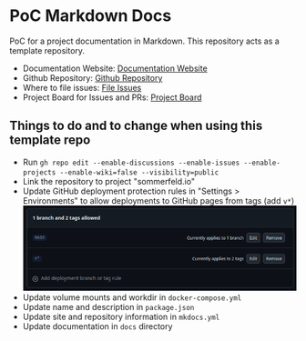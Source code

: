 # PoC Markdown Docs
[doc-website]: https://sommerfeld-io.github.io/poc-markdown-docs
[github-repo]: https://github.com/sommerfeld-io/poc-markdown-docs
[file-issues]: https://github.com/sommerfeld-io/poc-markdown-docs/issues
[project-board]: https://github.com/orgs/sommerfeld-io/projects/1/views/17

PoC for a project documentation in Markdown. This repository acts as a template repository.

- Documentation Website: [Documentation Website][doc-website]
- Github Repository: [Github Repository][github-repo]
- Where to file issues: [File Issues][file-issues]
- Project Board for Issues and PRs: [Project Board][project-board]

<!-- TODO ... VHS image -->
<!-- TODO ... update url in pipeline -->

## Things to do and to change when using this template repo
- Run `gh repo edit --enable-discussions --enable-issues --enable-projects --enable-wiki=false --visibility=public`
- Link the repository to project "sommerfeld.io"
- Update GitHub deployment protection rules in "Settings > Environments" to allow deployments to GitHub pages from tags (add `v*`)
  ![protection-rule](_assets/github-pages-environment-protection.png)
- Update volume mounts and workdir in `docker-compose.yml`
- Update name and description in `package.json`
- Update site and repository information in `mkdocs.yml`
- Update documentation in `docs` directory

